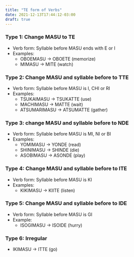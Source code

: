 ```yaml
---
title: "TE form of Verbs"
date: 2021-12-13T17:44:12-03:00
draft: true
---
```

### Type 1: Change MASU to TE
- Verb form: Syllable before MASU ends with E or I 
- Examples: 
	- OBOEMASU → OBOETE (memorize)
	- MIMASU   → MITE   (watch)

### Type 2: Change MASU and syllable before to TTE
- Verb form: Syllable before MASU is I, CHI or RI
- Examples:
	- TSUKAIMASU   → TSUKATTE  (use)
	- MACHIMASU    → MATTE     (wait)
	- ATSUMARIMASU → ATSUMATTE (gather)

### Type 3: change MASU and syllable before to NDE
- Verb form: Syllable before MASU is MI, NI or BI
- Examples:
	- YOMIMASU  → YONDE  (read)
	- SHINIMASU → SHINDE (die)
	- ASOBIMASU → ASONDE (play)

### Type 4: Change MASU and syllable before to ITE
- Verb form: Syllable before MASU is KI
- Examples:
	- KIKIMASU → KIITE (listen)

### Type 5: Change MASU and syllable before to IDE
- Verb form: Syllable before MASU is GI
- Example:
	- ISOGIMASU → ISOIDE (hurry)

### Type 6: Irregular
- IKIMASU → ITTE (go)
